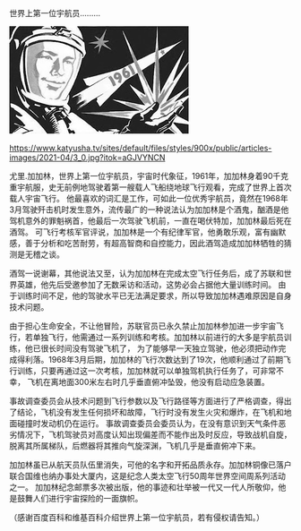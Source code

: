 世界上第一位宇航员.........


![世界上第一位宇航员](https://github.com/ywangnccu/ywang/blob/main/images/YuriGagarin.jpg)

https://www.katyusha.tv/sites/default/files/styles/900x/public/articles-images/2021-04/3_0.jpg?itok=aGJVYNCN

尤里.加加林，世界上第一位宇航员，宇宙时代象征，1961年，加加林身着90千克重宇航服，史无前例地驾驶着第一艘载人飞船绕地球飞行观看，完成了世界上首次载人宇宙飞行。
他最喜欢的词汇是工作，可如此一位优秀宇航员，竟然在1968年3月驾驶歼击机时发生意外，流传最广的一种说法认为加加林是个酒鬼，酗酒是他驾机意外的罪魁祸首，他最后一次驾驶飞机前，一直在喝伏特加，加加林最后死在酒驾。
可飞行考核军官评说，加加林是一个有纪律军官，他勇敢乐观，富有幽默感，善于分析和吃苦耐劳，有超高智商和自控能力，因此酒驾造成加加林牺牲的猜测是无稽之谈。

酒驾一说谢幕，其他说法又至，认为加加林在完成太空飞行任务后，成了苏联和世界英雄，他先后受邀参加了无数采访和活动，这势必会占据他大量训练时间。
由于训练时间不足，他的驾驶水平已无法满足要求，所以导致加加林遇难原因是自身技术问题。

由于担心生命安全，不让他冒险，苏联官员已永久禁止加加林参加进一步宇宙飞行，若单独飞行，他需通过一系列训练和考核。加加林以前进行的大多是宇航员训练，他已很长时间没有驾驶飞机了，
为了能够早一天独立驾驶，他必须把动作完成得利落。1968年3月后期，加加林的飞行次数达到了19次，他顺利通过了前期飞行训练，只要再通过这一次考核，加加林就可以单独驾机执行任务了，可非常不幸，
飞机在离地面300米左右时几乎垂直俯冲坠毁，他没有启动应急装置。

事故调查委员会从技术问题到飞行参数以及飞行路径等方面进行了严格调查，得出了结论，飞机没有发生任何损坏和故障，飞行时没有发生火灾和爆炸，在飞机和地面碰撞时发动机仍在运行。
事故调查委员会委员认为，在没有意识到天气条件恶劣情况下，飞机驾驶员对高度认知出现偏差而不能作出及时反应，导致战机自旋，脱离其所属梯队，后燃器将其推向气旋深渊，飞机几乎是垂直俯冲下来。

加加林虽已从航天员队伍里消失，可他的名字和开拓品质永存。加加林铜像已落户联合国维也纳办事处大厦内，这是纪念人类太空飞行50周年世界空间周系列活动之一。
加加林纪念邮票多次被出版，他的事迹和壮举被一代又一代人所敬仰，他是鼓舞人们进行宇宙探险的一面旗帜。

（感谢百度百科和维基百科介绍世界上第一位宇航员，若有侵权请告知。）
